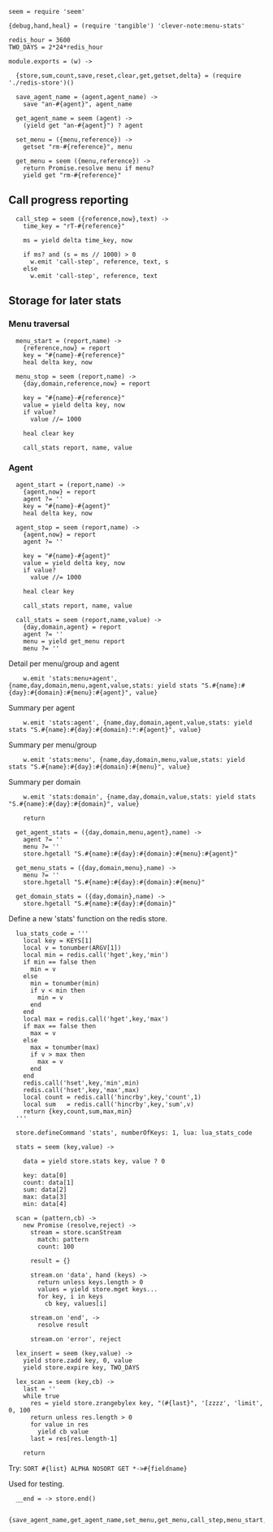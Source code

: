     seem = require 'seem'

    {debug,hand,heal} = (require 'tangible') 'clever-note:menu-stats'

    redis_hour = 3600
    TWO_DAYS = 2*24*redis_hour

    module.exports = (w) ->

      {store,sum,count,save,reset,clear,get,getset,delta} = (require './redis-store')()

      save_agent_name = (agent,agent_name) ->
        save "an-#{agent}", agent_name

      get_agent_name = seem (agent) ->
        (yield get "an-#{agent}") ? agent

      set_menu = ({menu,reference}) ->
        getset "rm-#{reference}", menu

      get_menu = seem ({menu,reference}) ->
        return Promise.resolve menu if menu?
        yield get "rm-#{reference}"

Call progress reporting
-----------------------

      call_step = seem ({reference,now},text) ->
        time_key = "rT-#{reference}"

        ms = yield delta time_key, now

        if ms? and (s = ms // 1000) > 0
          w.emit 'call-step', reference, text, s
        else
          w.emit 'call-step', reference, text

Storage for later stats
-----------------------

### Menu traversal

      menu_start = (report,name) ->
        {reference,now} = report
        key = "#{name}-#{reference}"
        heal delta key, now

      menu_stop = seem (report,name) ->
        {day,domain,reference,now} = report

        key = "#{name}-#{reference}"
        value = yield delta key, now
        if value?
          value //= 1000

        heal clear key

        call_stats report, name, value

### Agent

      agent_start = (report,name) ->
        {agent,now} = report
        agent ?= ''
        key = "#{name}-#{agent}"
        heal delta key, now

      agent_stop = seem (report,name) ->
        {agent,now} = report
        agent ?= ''

        key = "#{name}-#{agent}"
        value = yield delta key, now
        if value?
          value //= 1000

        heal clear key

        call_stats report, name, value

      call_stats = seem (report,name,value) ->
        {day,domain,agent} = report
        agent ?= ''
        menu = yield get_menu report
        menu ?= ''

Detail per menu/group and agent

        w.emit 'stats:menu+agent', {name,day,domain,menu,agent,value,stats: yield stats "S.#{name}:#{day}:#{domain}:#{menu}:#{agent}", value}

Summary per agent

        w.emit 'stats:agent', {name,day,domain,agent,value,stats: yield stats "S.#{name}:#{day}:#{domain}:*:#{agent}", value}

Summary per menu/group

        w.emit 'stats:menu', {name,day,domain,menu,value,stats: yield stats "S.#{name}:#{day}:#{domain}:#{menu}", value}

Summary per domain

        w.emit 'stats:domain', {name,day,domain,value,stats: yield stats "S.#{name}:#{day}:#{domain}", value}

        return

      get_agent_stats = ({day,domain,menu,agent},name) ->
        agent ?= ''
        menu ?= ''
        store.hgetall "S.#{name}:#{day}:#{domain}:#{menu}:#{agent}"

      get_menu_stats = ({day,domain,menu},name) ->
        menu ?= ''
        store.hgetall "S.#{name}:#{day}:#{domain}:#{menu}"

      get_domain_stats = ({day,domain},name) ->
        store.hgetall "S.#{name}:#{day}:#{domain}"

Define a new 'stats' function on the redis store.

      lua_stats_code = '''
        local key = KEYS[1]
        local v = tonumber(ARGV[1])
        local min = redis.call('hget',key,'min')
        if min == false then
          min = v
        else
          min = tonumber(min)
          if v < min then
            min = v
          end
        end
        local max = redis.call('hget',key,'max')
        if max == false then
          max = v
        else
          max = tonumber(max)
          if v > max then
            max = v
          end
        end
        redis.call('hset',key,'min',min)
        redis.call('hset',key,'max',max)
        local count = redis.call('hincrby',key,'count',1)
        local sum   = redis.call('hincrby',key,'sum',v)
        return {key,count,sum,max,min}
      '''

      store.defineCommand 'stats', numberOfKeys: 1, lua: lua_stats_code

      stats = seem (key,value) ->

        data = yield store.stats key, value ? 0

        key: data[0]
        count: data[1]
        sum: data[2]
        max: data[3]
        min: data[4]

      scan = (pattern,cb) ->
        new Promise (resolve,reject) ->
          stream = store.scanStream
            match: pattern
            count: 100

          result = {}

          stream.on 'data', hand (keys) ->
            return unless keys.length > 0
            values = yield store.mget keys...
            for key, i in keys
              cb key, values[i]

          stream.on 'end', ->
            resolve result

          stream.on 'error', reject

      lex_insert = seem (key,value) ->
        yield store.zadd key, 0, value
        yield store.expire key, TWO_DAYS

      lex_scan = seem (key,cb) ->
        last = ''
        while true
          res = yield store.zrangebylex key, "(#{last}", '[zzzz', 'limit', 0, 100
          return unless res.length > 0
          for value in res
            yield cb value
          last = res[res.length-1]

        return

Try: `SORT #{list} ALPHA NOSORT GET *->#{fieldname}`

Used for testing.

      __end = -> store.end()

      {save_agent_name,get_agent_name,set_menu,get_menu,call_step,menu_start,menu_stop,agent_start,agent_stop,call_stats,get_agent_stats,get_menu_stats,get_domain_stats,lex_insert,lex_scan,__end}
